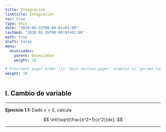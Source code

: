 ```yaml
---
title: Integración
linktitle: Integración
toc: true
type: docs
date: "2019-09-23T00:00:01+01:00"
lastmod: "2020-02-26T00:00:01+01:00"
math: true
draft: false
menu:
  enunciados:
    parent: Enunciados
    weight: 10

# Prev/next pager order (if `docs_section_pager` enabled in `params.toml`)
weight: 10
---
```


## I. Cambio de variable

---

**Ejercicio 1.1:** Dado $x>0$, calcula

$$
\int{\sqrt{\frac{x^2+1}{x^2}}dx}.
$$

---
